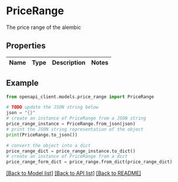 # PriceRange

The price range of the alembic

## Properties

Name | Type | Description | Notes
------------ | ------------- | ------------- | -------------

## Example

```python
from openapi_client.models.price_range import PriceRange

# TODO update the JSON string below
json = "{}"
# create an instance of PriceRange from a JSON string
price_range_instance = PriceRange.from_json(json)
# print the JSON string representation of the object
print(PriceRange.to_json())

# convert the object into a dict
price_range_dict = price_range_instance.to_dict()
# create an instance of PriceRange from a dict
price_range_form_dict = price_range.from_dict(price_range_dict)
```
[[Back to Model list]](../README.md#documentation-for-models) [[Back to API list]](../README.md#documentation-for-api-endpoints) [[Back to README]](../README.md)



